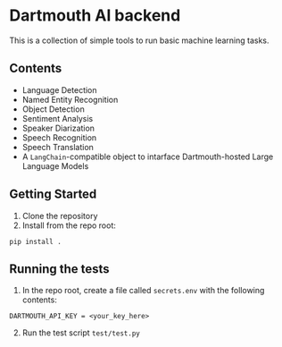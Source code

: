 # Dartmouth AI backend

This is a collection of simple tools to run basic machine learning tasks.

## Contents

- Language Detection
- Named Entity Recognition
- Object Detection
- Sentiment Analysis
- Speaker Diarization
- Speech Recognition
- Speech Translation
- A `LangChain`-compatible object to intarface Dartmouth-hosted Large Language Models

## Getting Started
1. Clone the repository 
2. Install from the repo root:
```
pip install .
```

## Running the tests
1. In the repo root, create a file called `secrets.env` with the following contents:
```
DARTMOUTH_API_KEY = <your_key_here>
```
2. Run the test script `test/test.py`
